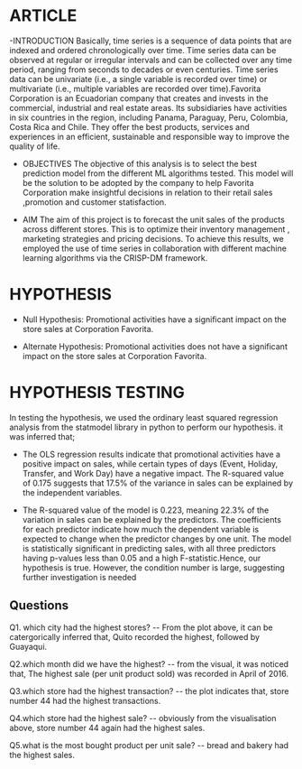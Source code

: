 # ARTICLE
-INTRODUCTION
Basically, time series is a sequence of data points that are indexed and ordered chronologically over time. Time series data can be observed at regular or irregular intervals and can be collected over any time period, ranging from seconds to decades or even centuries. Time series data can be univariate (i.e., a single variable is recorded over time) or multivariate (i.e., multiple variables are recorded over time).Favorita Corporation is an Ecuadorian company that creates and invests in the commercial, industrial and real estate areas. Its subsidiaries have activities in six countries in the region, including Panama, Paraguay, Peru, Colombia, Costa Rica and Chile. They offer the best products, services and experiences in an efficient, sustainable and responsible way to improve the quality of life. 

- OBJECTIVES
The objective of this analysis is to select the best prediction model from the different ML algorithms tested. This model will be the solution to be adopted by the company to help Favorita Corporation make insightful decisions in relation to their retail sales ,promotion and customer statisfaction.

- AIM
The aim of this project is to forecast the unit sales of the products across different stores. This is to optimize their inventory management , marketing strategies  and pricing  decisions. To achieve this results, we employed the use of time series in collaboration with different machine learning algorithms via the CRISP-DM framework.

# HYPOTHESIS
- Null Hypothesis:
Promotional activities have a significant impact on the store sales at Corporation Favorita.

- Alternate Hypothesis:
Promotional activities does not have a significant impact on the store sales at Corporation Favorita.

# HYPOTHESIS TESTING
In testing the hypothesis, we used the ordinary least squared regression analysis from the statmodel library in python to perform our hypothesis. it was inferred that;
- The OLS regression results indicate that promotional activities have a positive impact on sales, while certain types of days (Event, Holiday, Transfer, and Work Day) have a negative impact. The R-squared value of 0.175 suggests that 17.5% of the variance in sales can be explained by the independent variables.

- The R-squared value of the model is 0.223, meaning 22.3% of the variation in sales can be explained by the predictors. The coefficients for each predictor indicate how much the dependent variable is expected to change when the predictor changes by one unit. The model is statistically significant in predicting sales, with all three predictors having p-values less than 0.05 and a high F-statistic.Hence, our hypothesis is true. However, the condition number is large, suggesting further investigation is needed

## Questions
Q1. which city had the highest stores?
-- From the plot above, it can be catergorically inferred that, Quito recorded the highest, followed by Guayaqui.

Q2.which month did we have the highest?
-- from the visual, it was noticed that, The highest sale (per unit product sold) was recorded in April of 2016.

Q3.which store had the highest transaction?
-- the plot indicates that, store number 44 had the highest transactions.

Q4.which store had the highest sale?
-- obviously from the visualisation above, store number 44 again had the highest sales.

Q5.what is the most bought product per unit sale?
-- bread and bakery had the highest sales.